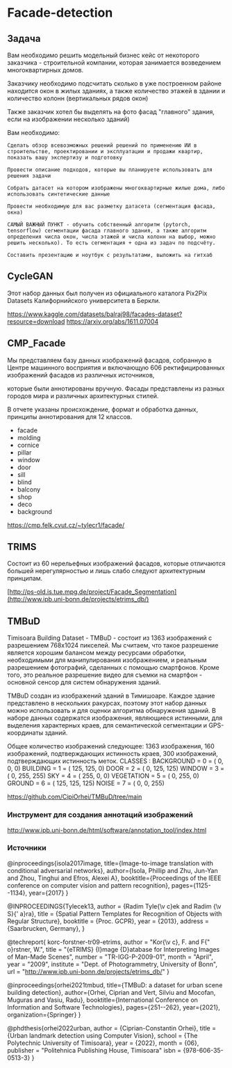 # Facade-detection

## Задача

Вам необходимо решить модельный бизнес кейс от некоторого заказчика - строительной компании, которая занимается возведением  многоквартирных домов.

Заказчику необходимо подсчитать сколько в уже построенном районе находится окон в жилых зданиях, а также количество этажей в здании и количество колонн (вертикальных рядов окон)

Также заказчик хотел бы выделять на фото фасад "главного" здания, если на изображении несколько зданий)

Вам необходимо:

    Сделать обзор всевозможных решений решений по применению ИИ в строительстве, проектировании и эксплуатации и продажи квартир, показать вашу экспертизу и подготовку

    Провести описание подходов, которые вы планируете использовать для решения задачи

    Собрать датасет на котором изображены многоквартирные жилые дома, либо использовать синтетические данные

    Провести необходимую для вас разметку датасета (сегментация фасада, окна)

    САМЫЙ ВАЖНЫЙ ПУНКТ - обучить собственный алгоритм (pytorch, tensorflow) сегментации фасада главного здания, а также алгоритм определения числа окон, числа этажей и числа колонн на выбор, можно решить несколько). То есть сегментация + одна из задач по подсчёту.

    Составить презентацию и ноутбук с результатами, выложить на гитхаб
    
## CycleGAN
Этот набор данных был получен из официального каталога Pix2Pix Datasets Калифорнийского университета в Беркли. 

https://www.kaggle.com/datasets/balraj98/facades-dataset?resource=download
https://arxiv.org/abs/1611.07004

## CMP_Facade
Мы представляем базу данных изображений фасадов, собранную в Центре машинного восприятия и включающую 606 ректифицированных изображений фасадов из различных источников, 

которые были аннотированы вручную. Фасады представлены из разных городов мира и различных архитектурных стилей.

В отчете указаны происхождение, формат и обработка данных, принципы аннотирования для 12 классов.

* facade 
* molding
* cornice
* pillar
* window
* door
* sill
* blind
* balcony
* shop
* deco
* background
  
https://cmp.felk.cvut.cz/~tylecr1/facade/

## TRIMS
Состоит из 60 нерельефных изображений фасадов, которые отличаются большей нерегулярностью и лишь слабо следуют архитектурным принципам.

[http://ps-old.is.tue.mpg.de/project/Facade_Segmentation](http://www.ipb.uni-bonn.de/projects/etrims_db/)

## TMBuD
Timisoara Building Dataset - TMBuD - состоит из 1363 изображений с разрешением 768x1024 пикселей. Мы считаем, что такое разрешение является хорошим балансом между ресурсами обработки, необходимыми для манипулирования изображением, и реальным разрешением фотографий, сделанных с помощью смартфонов. Кроме того, это реальное разрешение видео для съемки на смартфон - основной сенсор для систем обнаружения зданий.

TMBuD создан из изображений зданий в Тимишоаре. Каждое здание представлено в нескольких ракурсах, поэтому этот набор данных можно использовать и для оценки алгоритма обнаружения зданий. В наборе данных содержатся изображения, являющиеся истинными, для выделения характерных краев, для семантической сегментации и GPS-координаты зданий.

Общее количество изображений следующее: 1363 изображения, 160 изображений, подтверждающих истинность краев, 300 изображений, подтверждающих истинность меток.
CLASSES :
BACKGROUND = 0 = ( 0, 0, 0)
BUILDING = 1 = ( 125, 125, 0)
DOOR = 2 = ( 0, 125, 125)
WINDOW = 3 = ( 0, 255, 255)
SKY = 4 = ( 255, 0, 0)
VEGETATION = 5 = ( 0, 255, 0)
GROUND = 6 = ( 125, 125, 125)
NOISE = 7 = ( 0, 0, 255)

https://github.com/CipiOrhei/TMBuD/tree/main


### Инструмент для создания аннотаций изображений

http://www.ipb.uni-bonn.de/html/software/annotation_tool/index.html


###  Источники

@inproceedings{isola2017image,
  title={Image-to-image translation with conditional adversarial networks},
  author={Isola, Phillip and Zhu, Jun-Yan and Zhou, Tinghui and Efros, Alexei A},
  booktitle={Proceedings of the IEEE conference on computer vision and pattern recognition},
  pages={1125--1134},
  year={2017}
}

@INPROCEEDINGS{Tylecek13,
  author = {Radim Tyle{\v c}ek and Radim {\v S}{\' a}ra},
  title = {Spatial Pattern Templates for Recognition of Objects with Regular Structure},
  booktitle = {Proc. GCPR},
  year = {2013},
  address = {Saarbrucken, Germany},
}

@techreport{ korc-forstner-tr09-etrims,
             author = "Kor{\v c}, F. and F{\" o}rstner, W.",
             title = "{eTRIMS} {I}mage {D}atabase for Interpreting Images of Man-Made Scenes",
             number = "TR-IGG-P-2009-01",
             month = "April",
             year = "2009",
             institute = "Dept. of Photogrammetry, University of Bonn",
             url = "http://www.ipb.uni-bonn.de/projects/etrims_db/" }

@inproceedings{orhei2021tmbud,
title={TMBuD: a dataset for urban scene building detection},
author={Orhei, Ciprian and Vert, Silviu and Mocofan, Muguras and Vasiu, Radu},
booktitle={International Conference on Information and Software Technologies},
pages={251--262},
year={2021},
organization={Springer}
}

@phdthesis{orhei2022urban,
  author  = {Ciprian-Constantin Orhei},
  title   = {Urban landmark detection using Computer Vision},
  school  = {The Polytechnic University of Timisoara},
  year    = {2022},
  month   = {06},
  publisher = "Politehnica Publishing House, Timisoara"
  isbn = {978-606-35-0513-3}
}
